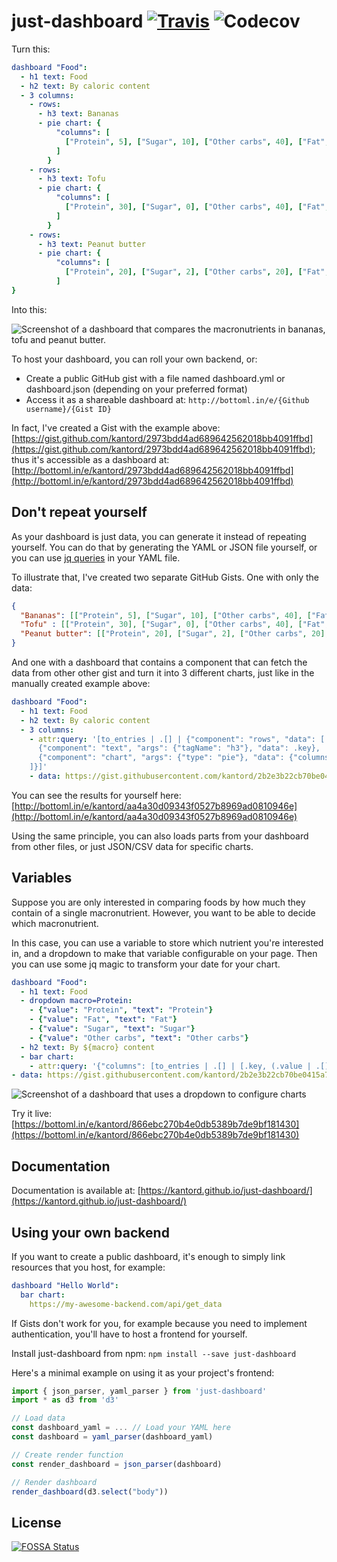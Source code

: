 # just-dashboard [![Travis](https://img.shields.io/travis/kantord/just-dashboard/master.svg)]() ![Codecov](https://img.shields.io/codecov/c/github/kantord/just-dashboard/master.svg)

Turn this:
```yaml
dashboard "Food":
  - h1 text: Food
  - h2 text: By caloric content
  - 3 columns:
    - rows:
      - h3 text: Bananas
      - pie chart: {
          "columns": [
            ["Protein", 5], ["Sugar", 10], ["Other carbs", 40], ["Fat", 1]
          ]
        }
    - rows:
      - h3 text: Tofu
      - pie chart: {
          "columns": [
            ["Protein", 30], ["Sugar", 0], ["Other carbs", 40], ["Fat", 3]
          ]
        }
    - rows:
      - h3 text: Peanut butter
      - pie chart: {
          "columns": [
            ["Protein", 20], ["Sugar", 2], ["Other carbs", 20], ["Fat", 50]
          ]
}
```

Into this:

![Screenshot of a dashboard that compares the macronutrients in bananas, tofu and peanut butter.](https://github.com/kantord/just-dashboard/raw/master/screenshot.png "")

To host your dashboard, you can roll your own backend, or:

- Create a public GitHub gist with a file named dashboard.yml or dashboard.json (depending on your preferred format)
- Access it as a shareable dashboard at: `http://bottoml.in/e/{Github username}/{Gist ID}`

In fact, I've created a Gist with the example above: [https://gist.github.com/kantord/2973bdd4ad689642562018bb4091ffbd](https://gist.github.com/kantord/2973bdd4ad689642562018bb4091ffbd); 
thus it's accessible as a dashboard at: [http://bottoml.in/e/kantord/2973bdd4ad689642562018bb4091ffbd](http://bottoml.in/e/kantord/2973bdd4ad689642562018bb4091ffbd)

## Don't repeat yourself
As your dashboard is just data, you can generate it instead of repeating yourself. You can do that by generating the YAML or JSON file yourself, or you can use [jq queries](https://stedolan.github.io/jq/) in your YAML file.

To illustrate that, I've created two separate GitHub Gists. One with only the
data:

```json
{
  "Bananas": [["Protein", 5], ["Sugar", 10], ["Other carbs", 40], ["Fat", 1]],
  "Tofu" : [["Protein", 30], ["Sugar", 0], ["Other carbs", 40], ["Fat", 3]],
  "Peanut butter": [["Protein", 20], ["Sugar", 2], ["Other carbs", 20], ["Fat", 50]]
}
```

And one with a dashboard that contains a component that can fetch the data from
other other gist and turn it into 3 different charts, just like in the manually
created example above:

```yaml
dashboard "Food":
  - h1 text: Food
  - h2 text: By caloric content
  - 3 columns:
    - attr:query: '[to_entries | .[] | {"component": "rows", "data": [
      {"component": "text", "args": {"tagName": "h3"}, "data": .key},
      {"component": "chart", "args": {"type": "pie"}, "data": {"columns": .value}}
    ]}]'
    - data: https://gist.githubusercontent.com/kantord/2b2e3b22cb70be0415a7d50c395fa411/raw/47542f8a3db0d65aeeb48e28ddfaa8feabbc72b5/nutri.json
```

You can see the results for yourself here: [http://bottoml.in/e/kantord/aa4a30d09343f0527b8969ad0810946e](http://bottoml.in/e/kantord/aa4a30d09343f0527b8969ad0810946e)

Using the same principle, you can also loads parts from your dashboard from
other files, or just JSON/CSV data for specific charts.

## Variables
Suppose you are only interested in comparing foods by how much they contain of
a single macronutrient. However, you want to be able to decide which
macronutrient.

In this case, you can use a variable to store which nutrient you're interested
in, and a dropdown to make that variable configurable on your page. Then you
can use some jq magic to transform your date for your chart.

```yaml
dashboard "Food":
  - h1 text: Food
  - dropdown macro=Protein:
    - {"value": "Protein", "text": "Protein"}
    - {"value": "Fat", "text": "Fat"}
    - {"value": "Sugar", "text": "Sugar"}
    - {"value": "Other carbs", "text": "Other carbs"}
  - h2 text: By ${macro} content
  - bar chart:
    - attr:query: '{"columns": [to_entries | .[] | [.key, (.value | .[] | select(.[0] == "${macro}"))[1] ]]}'
- data: https://gist.githubusercontent.com/kantord/2b2e3b22cb70be0415a7d50c395fa411/raw/47542f8a3db0d65aeeb48e28ddfaa8feabbc72b5/nutri.json
```

![Screenshot of a dashboard that uses a dropdown to configure charts](https://github.com/kantord/just-dashboard/raw/master/screenshot_variables.png "")

Try it live: [https://bottoml.in/e/kantord/866ebc270b4e0db5389b7de9bf181430](https://bottoml.in/e/kantord/866ebc270b4e0db5389b7de9bf181430)

## Documentation

Documentation is available at: [https://kantord.github.io/just-dashboard/](https://kantord.github.io/just-dashboard/)

## Using your own backend

If you want to create a public dashboard, it's enough to simply link resources that you host, for example:
```yaml
dashboard "Hello World":
  bar chart:
    https://my-awesome-backend.com/api/get_data
```

If Gists don't work for you, for example because you need to implement authentication, you'll have to host a frontend for yourself.

Install just-dashboard from npm:
```npm install --save just-dashboard```

Here's a minimal example on using it as your project's frontend:
```javascript
import { json_parser, yaml_parser } from 'just-dashboard'
import * as d3 from 'd3'

// Load data
const dashboard_yaml = ... // Load your YAML here
const dashboard = yaml_parser(dashboard_yaml)

// Create render function
const render_dashboard = json_parser(dashboard)

// Render dashboard
render_dashboard(d3.select("body"))

```


## License
[![FOSSA Status](https://app.fossa.io/api/projects/git%2Bgithub.com%2Fkantord%2Fjust-dashboard.svg?type=large)](https://app.fossa.io/projects/git%2Bgithub.com%2Fkantord%2Fjust-dashboard?ref=badge_large)
